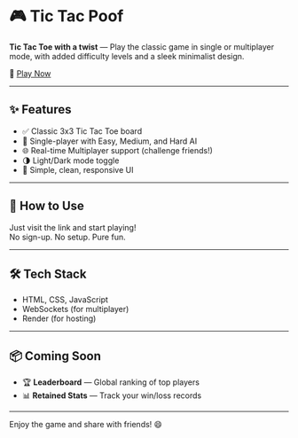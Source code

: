 # 🎮 Tic Tac Poof

**Tic Tac Toe with a twist** — Play the classic game in single or multiplayer mode, with added difficulty levels and a sleek minimalist design.

🔗 [Play Now](https://tic-tac-two-multiplayer.onrender.com)

---

## ✨ Features

- ✅ Classic 3x3 Tic Tac Toe board  
- 🧠 Single-player with Easy, Medium, and Hard AI  
- 🌐 Real-time Multiplayer support (challenge friends!)  
- 🌗 Light/Dark mode toggle  
- 🧩 Simple, clean, responsive UI  

---

## 🚀 How to Use

Just visit the link and start playing!  
No sign-up. No setup. Pure fun.

---

## 🛠 Tech Stack

- HTML, CSS, JavaScript  
- WebSockets (for multiplayer)  
- Render (for hosting)

---

## 📦 Coming Soon

- 🏆 **Leaderboard** — Global ranking of top players  
- 📊 **Retained Stats** — Track your win/loss records  

---

Enjoy the game and share with friends! 😄
